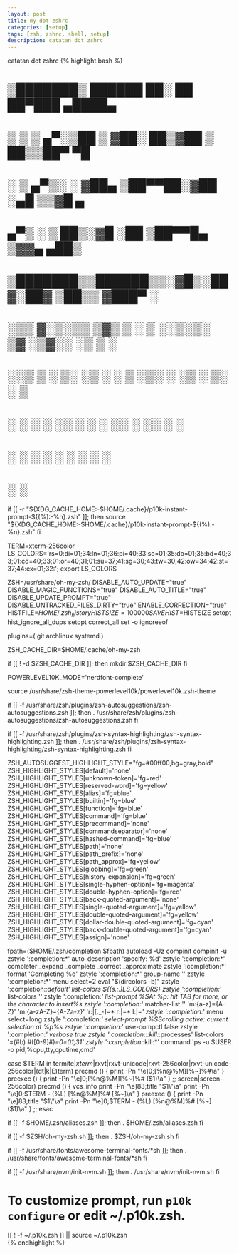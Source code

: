 ```yaml
---
layout: post
title: my dot zshrc
categories: [setup]
tags: [zsh, zshrc, shell, setup]
description: catatan dot zshrc
---
```

catatan dot zshrc
{% highlight bash %}
#	▒███████▒  ██████  ██░ ██  ██▀███   ▄████▄
#	▒ ▒ ▒ ▄▀░▒██    ▒ ▓██░ ██▒▓██ ▒ ██▒▒██▀ ▀█
#	░ ▒ ▄▀▒░ ░ ▓██▄   ▒██▀▀██░▓██ ░▄█ ▒▒▓█    ▄
#	  ▄▀▒   ░  ▒   ██▒░▓█ ░██ ▒██▀▀█▄  ▒▓▓▄ ▄██▒
#	▒███████▒▒██████▒▒░▓█▒░██▓░██▓ ▒██▒▒ ▓███▀ ░
#	░▒▒ ▓░▒░▒▒ ▒▓▒ ▒ ░ ▒ ░░▒░▒░ ▒▓ ░▒▓░░ ░▒ ▒  ░
#	░░▒ ▒ ░ ▒░ ░▒  ░ ░ ▒ ░▒░ ░  ░▒ ░ ▒░  ░  ▒
#	░ ░ ░ ░ ░░  ░  ░   ░  ░░ ░  ░░   ░ ░
#	  ░ ░          ░   ░  ░  ░   ░     ░ ░
#	░                                  ░

if [[ -r "${XDG_CACHE_HOME:-$HOME/.cache}/p10k-instant-prompt-${(%):-%n}.zsh" ]]; then
  source "${XDG_CACHE_HOME:-$HOME/.cache}/p10k-instant-prompt-${(%):-%n}.zsh"
fi

TERM=xterm-256color
LS_COLORS='rs=0:di=01;34:ln=01;36:pi=40;33:so=01;35:do=01;35:bd=40;33;01:cd=40;33;01:or=40;31;01:su=37;41:sg=30;43:tw=30;42:ow=34;42:st=37;44:ex=01;32:';
export LS_COLORS

ZSH=/usr/share/oh-my-zsh/
DISABLE_AUTO_UPDATE="true"
DISABLE_MAGIC_FUNCTIONS="true"
DISABLE_AUTO_TITLE="true"
DISABLE_UPDATE_PROMPT="true"
DISABLE_UNTRACKED_FILES_DIRTY="true"
ENABLE_CORRECTION="true"
HISTFILE=$HOME/.zsh_history
HISTSIZE=100000
SAVEHIST=$HISTSIZE
setopt hist_ignore_all_dups
setopt correct_all
set -o ignoreeof

plugins=( git archlinux systemd )

ZSH_CACHE_DIR=$HOME/.cache/oh-my-zsh

if [[ ! -d $ZSH_CACHE_DIR ]]; then
  mkdir $ZSH_CACHE_DIR
fi

POWERLEVEL10K_MODE='nerdfont-complete'

source /usr/share/zsh-theme-powerlevel10k/powerlevel10k.zsh-theme

if [[ -f /usr/share/zsh/plugins/zsh-autosuggestions/zsh-autosuggestions.zsh ]]; then
. /usr/share/zsh/plugins/zsh-autosuggestions/zsh-autosuggestions.zsh
fi

if [[ -f /usr/share/zsh/plugins/zsh-syntax-highlighting/zsh-syntax-highlighting.zsh ]]; then
  . /usr/share/zsh/plugins/zsh-syntax-highlighting/zsh-syntax-highlighting.zsh
fi

ZSH_AUTOSUGGEST_HIGHLIGHT_STYLE="fg=#00ff00,bg=gray,bold"
ZSH_HIGHLIGHT_STYLES[default]='none'
ZSH_HIGHLIGHT_STYLES[unknown-token]='fg=red'
ZSH_HIGHLIGHT_STYLES[reserved-word]='fg=yellow'
ZSH_HIGHLIGHT_STYLES[alias]='fg=blue'
ZSH_HIGHLIGHT_STYLES[builtin]='fg=blue'
ZSH_HIGHLIGHT_STYLES[function]='fg=blue'
ZSH_HIGHLIGHT_STYLES[command]='fg=blue'
ZSH_HIGHLIGHT_STYLES[precommand]='none'
ZSH_HIGHLIGHT_STYLES[commandseparator]='none'
ZSH_HIGHLIGHT_STYLES[hashed-command]='fg=blue'
ZSH_HIGHLIGHT_STYLES[path]='none'
ZSH_HIGHLIGHT_STYLES[path_prefix]='none'
ZSH_HIGHLIGHT_STYLES[path_approx]='fg=yellow'
ZSH_HIGHLIGHT_STYLES[globbing]='fg=green'
ZSH_HIGHLIGHT_STYLES[history-expansion]='fg=green'
ZSH_HIGHLIGHT_STYLES[single-hyphen-option]='fg=magenta'
ZSH_HIGHLIGHT_STYLES[double-hyphen-option]='fg=red'
ZSH_HIGHLIGHT_STYLES[back-quoted-argument]='none'
ZSH_HIGHLIGHT_STYLES[single-quoted-argument]='fg=yellow'
ZSH_HIGHLIGHT_STYLES[double-quoted-argument]='fg=yellow'
ZSH_HIGHLIGHT_STYLES[dollar-double-quoted-argument]='fg=cyan'
ZSH_HIGHLIGHT_STYLES[back-double-quoted-argument]='fg=cyan'
ZSH_HIGHLIGHT_STYLES[assign]='none'

fpath=($HOME/.zsh/completion $fpath)
autoload -Uz compinit
compinit -u
zstyle ':completion:*' auto-description 'specify: %d'
zstyle ':completion:*' completer _expand _complete _correct _approximate
zstyle ':completion:*' format 'Completing %d'
zstyle ':completion:*' group-name ''
zstyle ':completion:*' menu select=2 eval "$(dircolors -b)"
zstyle ':completion:*:default' list-colors ${(s.:.)LS_COLORS}
zstyle ':completion:*' list-colors ''
zstyle ':completion:*' list-prompt %SAt %p: hit TAB for more, or the character to insert%s
zstyle ':completion:*' matcher-list '' 'm:{a-z}={A-Z}' 'm:{a-zA-Z}={A-Za-z}' 'r:|[._-]=* r:|=* l:|=*'
zstyle ':completion:*' menu select=long
zstyle ':completion:*' select-prompt %SScrolling active: current selection at %p%s
zstyle ':completion:*' use-compctl false
zstyle ':completion:*' verbose true
zstyle ':completion:*:*:kill:*:processes' list-colors '=(#b) #([0-9]#)*=0=01;31'
zstyle ':completion:*:kill:*' command 'ps -u $USER -o pid,%cpu,tty,cputime,cmd'

case $TERM in
  termite|*xterm*|rxvt|rxvt-unicode|rxvt-256color|rxvt-unicode-256color|(dt|k|E)term)
    precmd () {
      print -Pn "\e]0;[%n@%M][%~]%#\a"
    }
    preexec () { print -Pn "\e]0;[%n@%M][%~]%# ($1)\a" }
    ;;
  screen|screen-256color)
    precmd () {
      vcs_info
      print -Pn "\e]83;title \"$1\"\a"
      print -Pn "\e]0;$TERM - (%L) [%n@%M]%# [%~]\a"
    }
    preexec () {
      print -Pn "\e]83;title \"$1\"\a"
      print -Pn "\e]0;$TERM - (%L) [%n@%M]%# [%~] ($1)\a"
    }
    ;;
esac

if [[ -f $HOME/.zsh/aliases.zsh ]]; then
  . $HOME/.zsh/aliases.zsh
fi

if [[ -f $ZSH/oh-my-zsh.sh ]]; then
  . $ZSH/oh-my-zsh.sh
fi

if [[ -f /usr/share/fonts/awesome-terminal-fonts/*sh ]]; then
  . /usr/share/fonts/awesome-terminal-fonts/*sh
fi

if [[ -f /usr/share/nvm/init-nvm.sh ]]; then
  . /usr/share/nvm/init-nvm.sh
fi

# To customize prompt, run `p10k configure` or edit ~/.p10k.zsh.
[[ ! -f ~/.p10k.zsh ]] || source ~/.p10k.zsh                                                                                                                  
{% endhighlight %}
